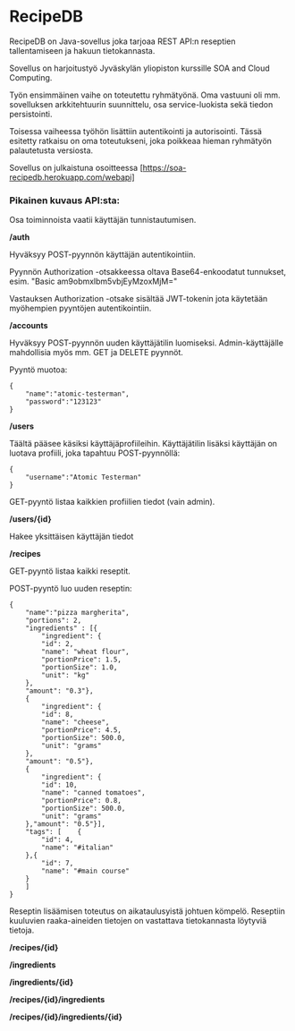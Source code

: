 # RecipeDB

RecipeDB on Java-sovellus joka tarjoaa REST API:n reseptien tallentamiseen ja hakuun tietokannasta.

Sovellus on harjoitustyö Jyväskylän yliopiston kurssille SOA and Cloud Computing.

Työn ensimmäinen vaihe on toteutettu ryhmätyönä. Oma vastuuni oli mm. sovelluksen arkkitehtuurin suunnittelu, osa service-luokista sekä tiedon persistointi.

Toisessa vaiheessa työhön lisättiin autentikointi ja autorisointi. Tässä esitetty ratkaisu on oma toteutukseni, joka poikkeaa hieman ryhmätyön palautetusta versiosta.

Sovellus on julkaistuna osoitteessa [https://soa-recipedb.herokuapp.com/webapi]

### Pikainen kuvaus API:sta:

Osa toiminnoista vaatii käyttäjän tunnistautumisen.

**/auth**

Hyväksyy POST-pyynnön käyttäjän autentikointiin.

Pyynnön Authorization -otsakkeessa oltava Base64-enkoodatut tunnukset, esim. "Basic am9obmxlbm5vbjEyMzoxMjM="

Vastauksen Authorization -otsake sisältää JWT-tokenin jota käytetään myöhempien pyyntöjen autentikointiin.

**/accounts**

Hyväksyy POST-pyynnön uuden käyttäjätilin luomiseksi. Admin-käyttäjälle mahdollisia myös mm. GET ja DELETE pyynnöt.

Pyyntö muotoa:
```
{
    "name":"atomic-testerman",
    "password":"123123"
}
```
**/users**

Täältä pääsee käsiksi käyttäjäprofiileihin. Käyttäjätilin lisäksi käyttäjän on luotava profiili, joka tapahtuu POST-pyynnöllä:
```
{
    "username":"Atomic Testerman"
}
```
GET-pyyntö listaa kaikkien profiilien tiedot (vain admin).

**/users/{id}**

Hakee yksittäisen käyttäjän tiedot

**/recipes**

GET-pyyntö listaa kaikki reseptit.

POST-pyyntö luo uuden reseptin:
```
{
    "name":"pizza margherita",
    "portions": 2,
    "ingredients" : [{
        "ingredient": {
        "id": 2,
        "name": "wheat flour",
        "portionPrice": 1.5,
        "portionSize": 1.0,
        "unit": "kg"
    },
    "amount": "0.3"},
    {
        "ingredient": {
        "id": 8,
        "name": "cheese",
        "portionPrice": 4.5,
        "portionSize": 500.0,
        "unit": "grams"
    },
    "amount": "0.5"},
    {
        "ingredient": {
        "id": 10,
        "name": "canned tomatoes",
        "portionPrice": 0.8,
        "portionSize": 500.0,
        "unit": "grams"
    },"amount": "0.5"}],
    "tags": [    {
        "id": 4,
        "name": "#italian"
    },{
        "id": 7,
        "name": "#main course"
    }
    ]
}
```

Reseptin lisäämisen toteutus on aikataulusyistä johtuen kömpelö. Reseptiin kuuluvien raaka-aineiden tietojen on vastattava tietokannasta löytyviä tietoja.

**/recipes/{id}**

**/ingredients**

**/ingredients/{id}**

**/recipes/{id}/ingredients**

**/recipes/{id}/ingredients/{id}**

